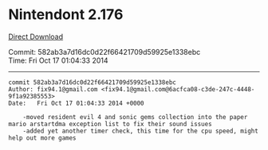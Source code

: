 # Nintendont 2.176
[Direct Download](./Nintendont.zip)

Commit: 582ab3a7d16dc0d22f66421709d59925e1338ebc  
Time: Fri Oct 17 01:04:33 2014   

-----

```
commit 582ab3a7d16dc0d22f66421709d59925e1338ebc
Author: fix94.1@gmail.com <fix94.1@gmail.com@6acfca08-c3de-247c-4448-9f1a92385553>
Date:   Fri Oct 17 01:04:33 2014 +0000

    -moved resident evil 4 and sonic gems collection into the paper mario arstartdma exception list to fix their sound issues
    -added yet another timer check, this time for the cpu speed, might help out more games
```
